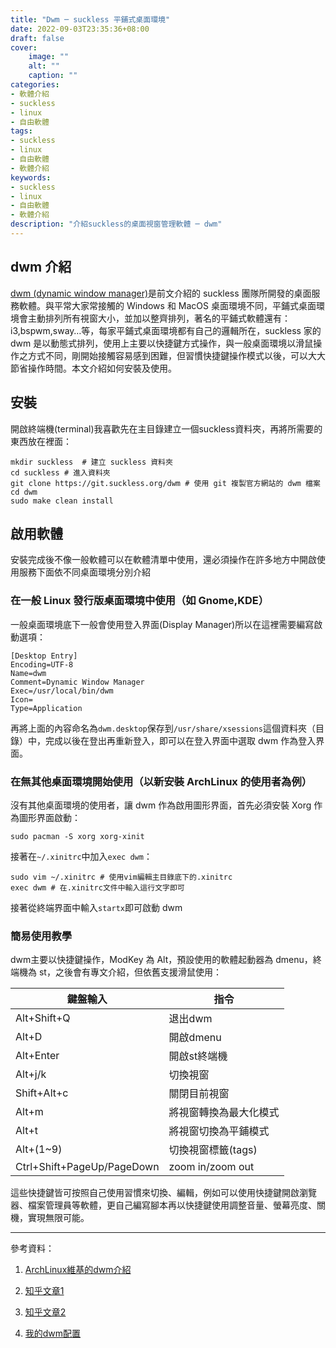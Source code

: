 ```yaml
---
title: "Dwm ─ suckless 平鋪式桌面環境"
date: 2022-09-03T23:35:36+08:00
draft: false
cover:
    image: ""
    alt: ""
    caption: ""
categories: 
- 軟體介紹
- suckless
- linux
- 自由軟體
tags: 
- suckless
- linux
- 自由軟體
- 軟體介紹
keywords: 
- suckless
- linux
- 自由軟體
- 軟體介紹
description: "介紹suckless的桌面視窗管理軟體 ─ dwm"
---
```


## dwm 介紹
[dwm (dynamic window manager)](https://dwm.suckless.org)是前文介紹的 suckless 團隊所開發的桌面服務軟體。與平常大家常接觸的 Windows 和 MacOS 桌面環境不同，平鋪式桌面環境會主動排列所有視窗大小，並加以整齊排列，著名的平鋪式軟體還有： i3,bspwm,sway…等，每家平鋪式桌面環境都有自己的邏輯所在，suckless 家的 dwm 是以動態式排列，使用上主要以快捷鍵方式操作，與一般桌面環境以滑鼠操作之方式不同，剛開始接觸容易感到困難，但習慣快捷鍵操作模式以後，可以大大節省操作時間。本文介紹如何安裝及使用。

## 安裝

開啟終端機(terminal)我喜歡先在主目錄建立一個suckless資料夾，再將所需要的東西放在裡面：
```
mkdir suckless  # 建立 suckless 資料夾
cd suckless # 進入資料夾
git clone https://git.suckless.org/dwm # 使用 git 複製官方網站的 dwm 檔案
cd dwm
sudo make clean install
```

## 啟用軟體
安裝完成後不像一般軟體可以在軟體清單中使用，還必須操作在許多地方中開啟使用服務下面依不同桌面環境分別介紹

### 在一般 Linux 發行版桌面環境中使用（如 Gnome,KDE）
一般桌面環境底下一般會使用登入界面(Display Manager)所以在這裡需要編寫啟動選項：
```
[Desktop Entry]
Encoding=UTF-8
Name=dwm
Comment=Dynamic Window Manager
Exec=/usr/local/bin/dwm
Icon=
Type=Application
```
再將上面的內容命名為`dwm.desktop`保存到`/usr/share/xsessions`這個資料夾（目錄）中，完成以後在登出再重新登入，即可以在登入界面中選取 dwm 作為登入界面。

### 在無其他桌面環境開始使用（以新安裝 ArchLinux 的使用者為例）
沒有其他桌面環境的使用者，讓 dwm 作為啟用圖形界面，首先必須安裝 Xorg 作為圖形界面啟動：
```
sudo pacman -S xorg xorg-xinit
```
接著在`~/.xinitrc`中加入`exec dwm`：
```
sudo vim ~/.xinitrc # 使用vim編輯主目錄底下的.xinitrc
exec dwm # 在.xinitrc文件中輸入這行文字即可
```
接著從終端界面中輸入`startx`即可啟動 dwm

### 簡易使用教學

dwm主要以快捷鍵操作，ModKey 為 Alt，預設使用的軟體起動器為 dmenu，終端機為 st，之後會有專文介紹，但依舊支援滑鼠使用：

|鍵盤輸入|指令|
|--------|----|
|Alt+Shift+Q|退出dwm|
|Alt+D|開啟dmenu|
|Alt+Enter|開啟st終端機|
|Alt+j/k|切換視窗|
|Shift+Alt+c|關閉目前視窗|
|Alt+m|將視窗轉換為最大化模式|
|Alt+t|將視窗切換為平鋪模式|
|Alt+(1~9)|切換視窗標籤(tags)|
|Ctrl+Shift+PageUp/PageDown|zoom in/zoom out|

這些快捷鍵皆可按照自己使用習慣來切換、編輯，例如可以使用快捷鍵開啟瀏覽器、檔案管理員等軟體，更自己編寫腳本再以快捷鍵使用調整音量、螢幕亮度、關機，實現無限可能。

---
參考資料：

1. [ArchLinux維基的dwm介紹](https://wiki.archlinux.org/title/Dwm)
	
1. [知乎文章1](https://zhuanlan.zhihu.com/p/430217503)
	
1. [知乎文章2](https://zhuanlan.zhihu.com/p/408552473)
	
1. [我的dwm配置](https://github.com/FGZ0908/dwm)
	

